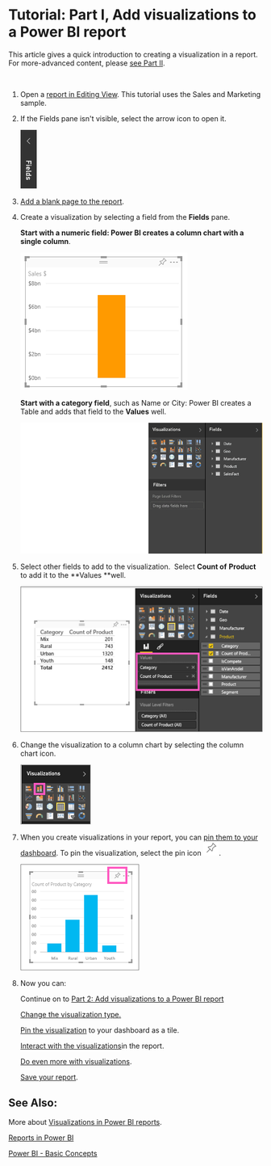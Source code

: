 ﻿<properties 
   pageTitle="Tutorial: Part I, Add visualizations to a Power BI report"
   description="Tutorial: Part I, Add visualizations to a Power BI report"
   services="powerbi" 
   documentationCenter="" 
   authors="pcw3187" 
   manager="mblythe" 
   editor=""
   tags=""/>
 
<tags
   ms.service="powerbi"
   ms.devlang="NA"
   ms.topic="article"
   ms.tgt_pltfrm="NA"
   ms.workload="powerbi"
   ms.date="10/14/2015"
   ms.author="v-pawrig"/>
# Tutorial: Part I, Add visualizations to a Power BI report

This article gives a quick introduction to creating a visualization in a report.  For more-advanced content, please [see Part II](http://support.powerbi.com/knowledgebase/articles/467184). 

  

1.  Open a [report in Editing View](http://support.powerbi.com/knowledgebase/articles/439921). This tutorial uses the Sales and Marketing sample.

2.  If the Fields pane isn't visible, select the arrow icon to open it. 

    ![](media/powerbi-service-add-visualizations-to-a-report-i/pbi_Nancy_FieldsFiltersArrow.png)

3.  [Add a blank page to the report](https://support.powerbi.com/knowledgebase/articles/474804).

4.  Create a visualization by selecting a field from the **Fields** pane.  

    **Start with a numeric field: Power BI creates a column chart with a single column**.

    ![](media/powerbi-service-add-visualizations-to-a-report-i/PBI_OneColChart.png)

    **Start with a category field**, such as Name or City: Power BI creates a Table and adds that field to the **Values** well.

    ![](media/powerbi-service-add-visualizations-to-a-report-i/PBI_Agif_CreateChart3.gif)

5.  Select other fields to add to the visualization.  Select **Count of** **Product** to add it to the **Values **well.

    ![](media/powerbi-service-add-visualizations-to-a-report-i/part1table.png)

6.  Change the visualization to a column chart by selecting the column chart icon.

    ![](media/powerbi-service-add-visualizations-to-a-report-i/part1ConvertToColumn.png)

7.  When you create visualizations in your report, you can [pin them to your dashboard](https://support.powerbi.com/knowledgebase/articles/430323). To pin the visualization, select the pin icon ![](media/powerbi-service-add-visualizations-to-a-report-i/pinNoOutline.png).

    ![](media/powerbi-service-add-visualizations-to-a-report-i/part1Pin.png)

8.  Now you can:

    Continue on to [Part 2: Add visualizations to a Power BI report](http://support.powerbi.com/knowledgebase/articles/467184)

    [C](http://support.powerbi.com/knowledgebase/articles/444663)[hange the visualization type](http://support.powerbi.com/knowledgebase/articles/444663)[.](http://support.powerbi.com/knowledgebase/articles/444663)

    [Pin the visualization](http://support.powerbi.com/knowledgebase/articles/430323) to your dashboard as a tile.

    [Interact with the visualizations](http://support.powerbi.com/knowledgebase/articles/445094)in the report.

    [Do even more with visualizations](http://support.powerbi.com/knowledgebase/articles/434821).

    [Save your report](http://support.powerbi.com/knowledgebase/articles/444112).


## See Also:

More about [Visualizations in Power BI reports](http://support.powerbi.com/knowledgebase/articles/434821).

[Reports in Power BI](https://support.powerbi.com/knowledgebase/articles/425684)

[Power BI - Basic Concepts](http://support.powerbi.com/knowledgebase/articles/487029)


